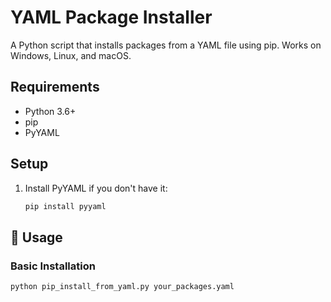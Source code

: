 # YAML Package Installer

A Python script that installs packages from a YAML file using pip.
Works on Windows, Linux, and macOS.

## Requirements

- Python 3.6+
- pip
- PyYAML

## Setup

1. Install PyYAML if you don't have it:

   ```bash
   pip install pyyaml
   ```

## 🚀 Usage

### Basic Installation

```bash
python pip_install_from_yaml.py your_packages.yaml
```
